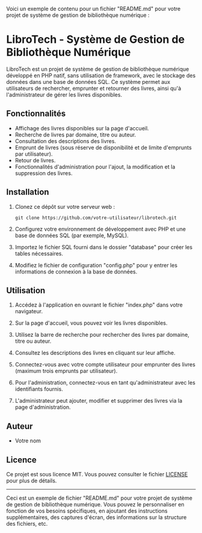 Voici un exemple de contenu pour un fichier "README.md" pour votre projet de système de gestion de bibliothèque numérique :

# LibroTech - Système de Gestion de Bibliothèque Numérique

LibroTech est un projet de système de gestion de bibliothèque numérique développé en PHP natif, sans utilisation de framework, avec le stockage des données dans une base de données SQL. Ce système permet aux utilisateurs de rechercher, emprunter et retourner des livres, ainsi qu'à l'administrateur de gérer les livres disponibles.

## Fonctionnalités

- Affichage des livres disponibles sur la page d'accueil.
- Recherche de livres par domaine, titre ou auteur.
- Consultation des descriptions des livres.
- Emprunt de livres (sous réserve de disponibilité et de limite d'emprunts par utilisateur).
- Retour de livres.
- Fonctionnalités d'administration pour l'ajout, la modification et la suppression des livres.

## Installation

1. Clonez ce dépôt sur votre serveur web :
   ```
   git clone https://github.com/votre-utilisateur/librotech.git
   ```

2. Configurez votre environnement de développement avec PHP et une base de données SQL (par exemple, MySQL).

3. Importez le fichier SQL fourni dans le dossier "database" pour créer les tables nécessaires.

4. Modifiez le fichier de configuration "config.php" pour y entrer les informations de connexion à la base de données.

## Utilisation

1. Accédez à l'application en ouvrant le fichier "index.php" dans votre navigateur.

2. Sur la page d'accueil, vous pouvez voir les livres disponibles.

3. Utilisez la barre de recherche pour rechercher des livres par domaine, titre ou auteur.

4. Consultez les descriptions des livres en cliquant sur leur affiche.

5. Connectez-vous avec votre compte utilisateur pour emprunter des livres (maximum trois emprunts par utilisateur).

6. Pour l'administration, connectez-vous en tant qu'administrateur avec les identifiants fournis.

7. L'administrateur peut ajouter, modifier et supprimer des livres via la page d'administration.

## Auteur

- Votre nom

## Licence

Ce projet est sous licence MIT. Vous pouvez consulter le fichier [LICENSE](LICENSE) pour plus de détails.

---

Ceci est un exemple de fichier "README.md" pour votre projet de système de gestion de bibliothèque numérique. Vous pouvez le personnaliser en fonction de vos besoins spécifiques, en ajoutant des instructions supplémentaires, des captures d'écran, des informations sur la structure des fichiers, etc.